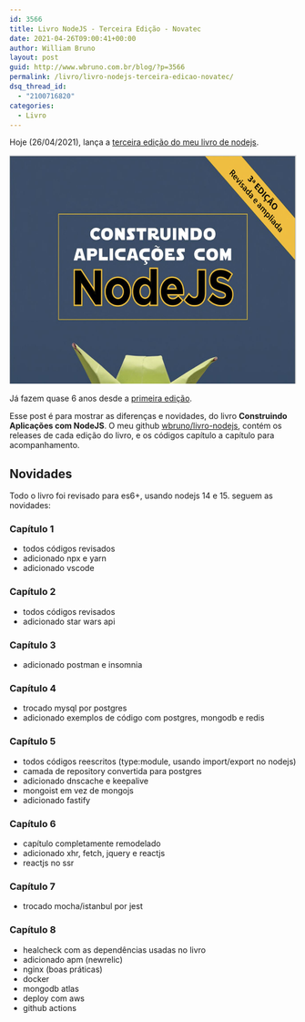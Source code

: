 ```yaml
---
id: 3566
title: Livro NodeJS - Terceira Edição - Novatec
date: 2021-04-26T09:00:41+00:00
author: William Bruno
layout: post
guid: http://www.wbruno.com.br/blog/?p=3566
permalink: /livro/livro-nodejs-terceira-edicao-novatec/
dsq_thread_id:
  - "2100716820"
categories:
  - Livro
---
```


Hoje (26/04/2021), lança a <a href="https://novatec.com.br/livros/nodejs-3ed/">terceira edição do meu livro de nodejs</a>.

<img src="/wp-content/uploads/2021/04/nodejs-terceira.png" alt="Capa terceira edição - livro nodejs" width="585" height="402" class="aligncenter size-large" />

Já fazem quase 6 anos desde a <a href="https://wbruno.com.br/livro/construindo-aplicacoes-com-nodejs/">primeira edição</a>.

Esse post é para mostrar as diferenças e novidades, do livro **Construindo Aplicações com NodeJS**.
O meu github <a href="https://github.com/wbruno/livro-nodejs">wbruno/livro-nodejs</a>, contém os releases de cada edição do livro, e os códigos capítulo a capítulo para acompanhamento.


## Novidades

Todo o livro foi revisado para es6+, usando nodejs 14 e 15.
seguem as novidades:

### Capítulo 1
- todos códigos revisados
- adicionado npx e yarn
- adicionado vscode


### Capítulo 2
- todos códigos revisados
- adicionado star wars api


### Capítulo 3
- adicionado postman e insomnia


### Capítulo 4
- trocado mysql por postgres
- adicionado exemplos de código com postgres, mongodb e redis


### Capítulo 5
- todos códigos reescritos (type:module, usando import/export no nodejs)
- camada de repository convertida para postgres
- adicionado dnscache e keepalive
- mongoist em vez de mongojs
- adicionado fastify


### Capítulo 6
- capítulo completamente remodelado
- adicionado xhr, fetch, jquery e reactjs
- reactjs no ssr


### Capítulo 7
- trocado mocha/istanbul por jest


### Capítulo 8
- healcheck com as dependências usadas no livro
- adicionado apm (newrelic)
- nginx (boas práticas)
- docker
- mongodb atlas
- deploy com aws
- github actions
